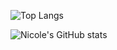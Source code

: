 
![Top Langs](https://github-readme-stats.vercel.app/api/top-langs/?username=nicjulek&layout=compact&langs_count=6&theme=tokyonight)

![Nicole's GitHub stats](https://github-readme-stats.vercel.app/api?username=nicjulek&show_icons=true&theme=tokyonight)
